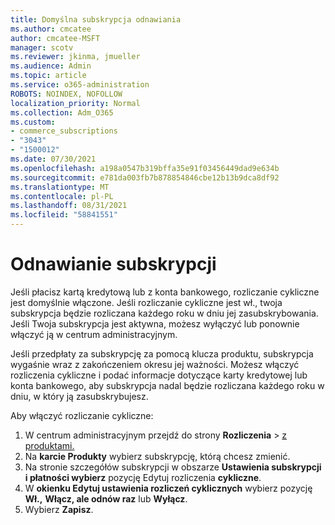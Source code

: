 ```yaml
---
title: Domyślna subskrypcja odnawiania
ms.author: cmcatee
author: cmcatee-MSFT
manager: scotv
ms.reviewer: jkinma, jmueller
ms.audience: Admin
ms.topic: article
ms.service: o365-administration
ROBOTS: NOINDEX, NOFOLLOW
localization_priority: Normal
ms.collection: Adm_O365
ms.custom:
- commerce_subscriptions
- "3043"
- "1500012"
ms.date: 07/30/2021
ms.openlocfilehash: a198a0547b319bffa35e91f03456449dad9e634b
ms.sourcegitcommit: e781da003fb7b878854846cbe12b13b9dca8df92
ms.translationtype: MT
ms.contentlocale: pl-PL
ms.lasthandoff: 08/31/2021
ms.locfileid: "58841551"
---
```

# <a name="renewing-your-subscription"></a>Odnawianie subskrypcji

Jeśli płacisz kartą kredytową lub z konta bankowego, rozliczanie cykliczne jest domyślnie włączone. Jeśli rozliczanie cykliczne jest wł., twoja subskrypcja będzie rozliczana każdego roku w dniu jej zasubskrybowania. Jeśli Twoja subskrypcja jest aktywna, możesz wyłączyć lub ponownie włączyć ją w centrum administracyjnym.

Jeśli przedpłaty za subskrypcję za pomocą klucza produktu, subskrypcja wygaśnie wraz z zakończeniem okresu jej ważności. Możesz włączyć rozliczenia cykliczne i podać informacje dotyczące karty kredytowej lub konta bankowego, aby subskrypcja nadal będzie rozliczana każdego roku w dniu, w który ją zasubskrybujesz.

Aby włączyć rozliczanie cykliczne:

1. W centrum administracyjnym przejdź do strony **Rozliczenia**  >  [z produktami.](https://go.microsoft.com/fwlink/p/?linkid=842054)
2. Na **karcie Produkty** wybierz subskrypcję, którą chcesz zmienić.
3. Na stronie szczegółów subskrypcji w obszarze **Ustawienia subskrypcji i płatności wybierz** pozycję Edytuj rozliczenia **cykliczne**.
4. W **okienku Edytuj ustawienia rozliczeń cyklicznych** wybierz pozycję **Wł.,** **Włącz, ale odnów raz** lub **Wyłącz**.
5. Wybierz **Zapisz**. 